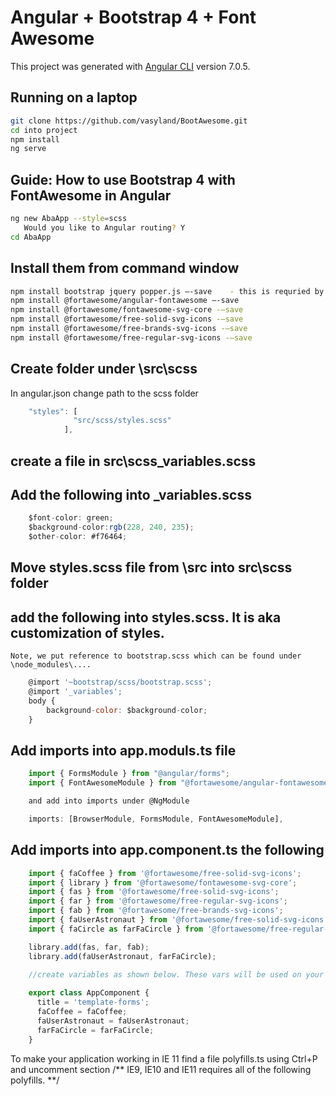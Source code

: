# Angular + Bootstrap 4 + Font Awesome

This project was generated with [Angular CLI](https://github.com/angular/angular-cli) version 7.0.5.

## Running on a laptop
```bash
git clone https://github.com/vasyland/BootAwesome.git
cd into project
npm install
ng serve
```


## Guide: How to use Bootstrap 4 with FontAwesome in Angular
```bash
ng new AbaApp --style=scss
   Would you like to Angular routing? Y
cd AbaApp
```

## Install them from command window
```bash
npm install bootstrap jquery popper.js –-save    - this is requried by Boootstrap
npm install @fortawesome/angular-fontawesome –-save
npm install @fortawesome/fontawesome-svg-core -–save
npm install @fortawesome/free-solid-svg-icons -–save
npm install @fortawesome/free-brands-svg-icons -–save
npm install @fortawesome/free-regular-svg-icons -–save
```

## Create folder under \src\scss

   In angular.json change path to the scss folder
```javascript
	"styles": [
              "src/scss/styles.scss"
            ],
```
## create a file in src\scss\_variables.scss

## Add the following into _variables.scss 
```javascript
	$font-color: green;  
	$background-color:rgb(228, 240, 235); 
	$other-color: #f76464;
```

## Move styles.scss file from \src into src\scss folder

## add the following into styles.scss. It is aka customization of styles.

    Note, we put reference to bootstrap.scss which can be found under \node_modules\....
```javascript
	@import '~bootstrap/scss/bootstrap.scss';
	@import '_variables';
	body {
		background-color: $background-color;
	}
```

## Add imports into app.moduls.ts file
```javascript
	import { FormsModule } from "@angular/forms";
	import { FontAwesomeModule } from "@fortawesome/angular-fontawesome";

    and add into imports under @NgModule

    imports: [BrowserModule, FormsModule, FontAwesomeModule],
```
	

## Add imports into app.component.ts the following
```javascript
	import { faCoffee } from '@fortawesome/free-solid-svg-icons';
	import { library } from '@fortawesome/fontawesome-svg-core';
	import { fas } from '@fortawesome/free-solid-svg-icons';
	import { far } from '@fortawesome/free-regular-svg-icons';
	import { fab } from '@fortawesome/free-brands-svg-icons';
	import { faUserAstronaut } from '@fortawesome/free-solid-svg-icons';
	import { faCircle as farFaCircle } from '@fortawesome/free-regular-svg-icons';

	library.add(fas, far, fab);
	library.add(faUserAstronaut, farFaCircle);
	
	//create variables as shown below. These vars will be used on your form.

	export class AppComponent {
	  title = 'template-forms';
	  faCoffee = faCoffee;
  	  faUserAstronaut = faUserAstronaut;
      farFaCircle = farFaCircle;
	}
```	
    
To make your application working in IE 11 find a file polyfills.ts using Ctrl+P
and uncomment section /** IE9, IE10 and IE11 requires all of the following polyfills. **/


    

